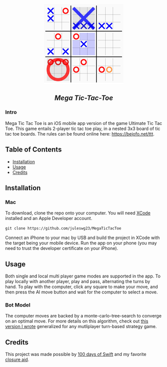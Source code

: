 <p align="center">
<img src="img/preview.png" width=256 />
</p>

<h2 align="center"><i>Mega Tic-Tac-Toe</i></h2>

### Intro

Mega Tic Tac Toe is an iOS mobile app version of the game Ultimate Tic Tac Toe.
This game entails 2-player tic tac toe play, in a nested 3x3 board of tic tac toe boards.
The rules can be found online here: https://bejofo.net/ttt.

## Table of Contents
- [Installation](#Installation)
- [Usage](#Usage)
- [Credits](#Credits)

## Installation

### Mac

To download, clone the repo onto your computer. You will need [XCode](https://apps.apple.com/us/app/xcode/id497799835?mt=12) installed and an Apple Developer account.

`git clone https://github.com/juleswg23/MegaTicTacToe`

Connect an iPhone to your mac by USB and build the project in XCode with the target being your mobile device.
Run the app on your phone (you may need to trust the developer certificate on your iPhone).

## Usage 

Both single and local multi player game modes are supported in the app.
To play locally with another player, play and pass, alternating the turns by hand. 
To play with the computer, click any square to make your move, and then press the AI move button and wait for the computer to select a move.

### Bot Model

The computer moves are backed by a monte-carlo-tree-search to converge on an optimal move.
For more details on this algorithm, check out [this version I wrote](https://github.com/juleswg23/monte-carlo-tree-search) generalized for any mutliplayer turn-based strategy game.

## Credits

This project was made possible by [100 days of Swift](https://www.hackingwithswift.com/100) and my favorite [closure aid](https://fuckingclosuresyntax.com/).


